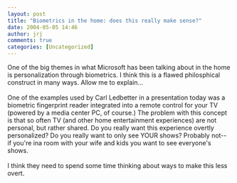 ```yaml
---
layout: post
title: "Biometrics in the home: does this really make sense?"
date: 2004-05-05 14:46
author: jrj
comments: true
categories: [Uncategorized]
---
```

One of the big themes in what Microsoft has been talking about in the home is personalization through biometrics. I think this is a flawed philosphical construct in many ways. Allow me to explain...
<br />
<br />One of the examples used by Carl Ledbetter in a presentation today was a biometric fingerprint reader integrated into a remote control for your TV (powered by a media center PC, of course.) The problem with this concept is that so often TV (and other home entertainment experiences) are not personal, but rather shared. Do you really want this experience overtly personalized? Do you really want to only see YOUR shows? Probably not-- if you're ina room with your wife and kids you want to see everyone's shows.
<br />
<br />I think they need to spend some time thinking about ways to make this less overt.
